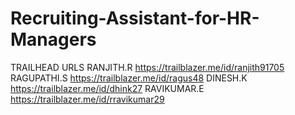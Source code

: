 # Recruiting-Assistant-for-HR-Managers
TRAILHEAD URLS
RANJITH.R https://trailblazer.me/id/ranjith91705
RAGUPATHI.S https://trailblazer.me/id/ragus48
DINESH.K https://trailblazer.me/id/dhink27
RAVIKUMAR.E https://trailblazer.me/id/rravikumar29
